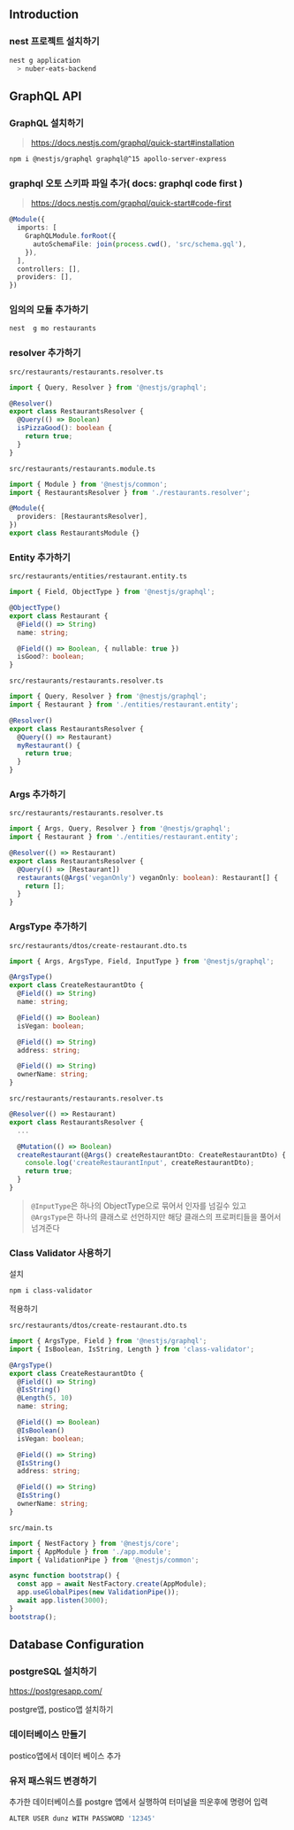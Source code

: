 ## Introduction

### nest 프로젝트 설치하기
```sh
nest g application
  > nuber-eats-backend
```

## GraphQL API

### GraphQL 설치하기

> https://docs.nestjs.com/graphql/quick-start#installation

```sh
npm i @nestjs/graphql graphql@^15 apollo-server-express
```

### graphql 오토 스키파 파일 추가( docs: graphql code first )

> https://docs.nestjs.com/graphql/quick-start#code-first

```ts
@Module({
  imports: [
    GraphQLModule.forRoot({
      autoSchemaFile: join(process.cwd(), 'src/schema.gql'),
    }),
  ],
  controllers: [],
  providers: [],
})
```

### 임의의 모듈 추가하기
```sh
nest  g mo restaurants
```

### resolver 추가하기

`src/restaurants/restaurants.resolver.ts`

```ts
import { Query, Resolver } from '@nestjs/graphql';

@Resolver()
export class RestaurantsResolver {
  @Query(() => Boolean)
  isPizzaGood(): boolean {
    return true;
  }
}
```

`src/restaurants/restaurants.module.ts`

```ts
import { Module } from '@nestjs/common';
import { RestaurantsResolver } from './restaurants.resolver';

@Module({
  providers: [RestaurantsResolver],
})
export class RestaurantsModule {}
```

### Entity 추가하기

`src/restaurants/entities/restaurant.entity.ts`

```ts
import { Field, ObjectType } from '@nestjs/graphql';

@ObjectType()
export class Restaurant {
  @Field(() => String)
  name: string;

  @Field(() => Boolean, { nullable: true })
  isGood?: boolean;
}
```

`src/restaurants/restaurants.resolver.ts`

```ts
import { Query, Resolver } from '@nestjs/graphql';
import { Restaurant } from './entities/restaurant.entity';

@Resolver()
export class RestaurantsResolver {
  @Query(() => Restaurant)
  myRestaurant() {
    return true;
  }
}
```

### Args 추가하기

`src/restaurants/restaurants.resolver.ts`

```ts
import { Args, Query, Resolver } from '@nestjs/graphql';
import { Restaurant } from './entities/restaurant.entity';

@Resolver(() => Restaurant)
export class RestaurantsResolver {
  @Query(() => [Restaurant])
  restaurants(@Args('veganOnly') veganOnly: boolean): Restaurant[] {
    return [];
  }
}
```

### ArgsType 추가하기

`src/restaurants/dtos/create-restaurant.dto.ts`

```ts
import { Args, ArgsType, Field, InputType } from '@nestjs/graphql';

@ArgsType()
export class CreateRestaurantDto {
  @Field(() => String)
  name: string;

  @Field(() => Boolean)
  isVegan: boolean;

  @Field(() => String)
  address: string;

  @Field(() => String)
  ownerName: string;
}
```

`src/restaurants/restaurants.resolver.ts`

```ts
@Resolver(() => Restaurant)
export class RestaurantsResolver {
  ...

  @Mutation(() => Boolean)
  createRestaurant(@Args() createRestaurantDto: CreateRestaurantDto) {
    console.log('createRestaurantInput', createRestaurantDto);
    return true;
  }
}
```

> `@InputType`은 하나의 ObjectType으로 묶어서 인자를 넘길수 있고<br/>
> `@ArgsType`은 하나의 클래스로 선언하지만 해당 클래스의 프로퍼티들을 풀어서 넘겨준다

### Class Validator 사용하기

설치

```sh
npm i class-validator
```

적용하기

`src/restaurants/dtos/create-restaurant.dto.ts`

```ts
import { ArgsType, Field } from '@nestjs/graphql';
import { IsBoolean, IsString, Length } from 'class-validator';

@ArgsType()
export class CreateRestaurantDto {
  @Field(() => String)
  @IsString()
  @Length(5, 10)
  name: string;

  @Field(() => Boolean)
  @IsBoolean()
  isVegan: boolean;

  @Field(() => String)
  @IsString()
  address: string;

  @Field(() => String)
  @IsString()
  ownerName: string;
}
```

`src/main.ts`

```ts
import { NestFactory } from '@nestjs/core';
import { AppModule } from './app.module';
import { ValidationPipe } from '@nestjs/common';

async function bootstrap() {
  const app = await NestFactory.create(AppModule);
  app.useGlobalPipes(new ValidationPipe());
  await app.listen(3000);
}
bootstrap();
```

## Database Configuration

### postgreSQL 설치하기

https://postgresapp.com/

postgre앱, postico앱 설치하기

### 데이터베이스 만들기

postico앱에서 데이터 베이스 추가

### 유저 패스워드 변경하기

추가한 데이터베이스를 postgre 앱에서 실행하여 터미널을 띄운후에 명령어 입력

```sh
ALTER USER dunz WITH PASSWORD '12345'
```

